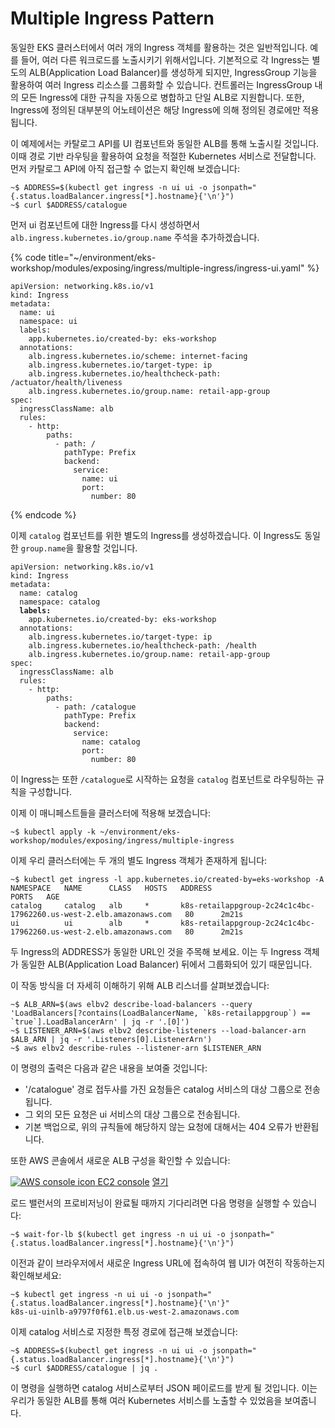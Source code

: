# Multiple Ingress Pattern

동일한 EKS 클러스터에서 여러 개의 Ingress 객체를 활용하는 것은 일반적입니다. 예를 들어, 여러 다른 워크로드를 노출시키기 위해서입니다. 기본적으로 각 Ingress는 별도의 ALB(Application Load Balancer)를 생성하게 되지만, IngressGroup 기능을 활용하여 여러 Ingress 리소스를 그룹화할 수 있습니다. 컨트롤러는 IngressGroup 내의 모든 Ingress에 대한 규칙을 자동으로 병합하고 단일 ALB로 지원합니다. 또한, Ingress에 정의된 대부분의 어노테이션은 해당 Ingress에 의해 정의된 경로에만 적용됩니다.

이 예제에서는 카탈로그 API를 UI 컴포넌트와 동일한 ALB를 통해 노출시킬 것입니다. 이때 경로 기반 라우팅을 활용하여 요청을 적절한 Kubernetes 서비스로 전달합니다. 먼저 카탈로그 API에 아직 접근할 수 없는지 확인해 보겠습니다:

```
~$ ADDRESS=$(kubectl get ingress -n ui ui -o jsonpath="{.status.loadBalancer.ingress[*].hostname}{'\n'}")
~$ curl $ADDRESS/catalogue
```

먼저 ui 컴포넌트에 대한 Ingress를 다시 생성하면서 `alb.ingress.kubernetes.io/group.name` 주석을 추가하겠습니다.

{% code title="~/environment/eks-workshop/modules/exposing/ingress/multiple-ingress/ingress-ui.yaml" %}
```
apiVersion: networking.k8s.io/v1
kind: Ingress
metadata:
  name: ui
  namespace: ui
  labels:
    app.kubernetes.io/created-by: eks-workshop
  annotations:
    alb.ingress.kubernetes.io/scheme: internet-facing
    alb.ingress.kubernetes.io/target-type: ip
    alb.ingress.kubernetes.io/healthcheck-path: /actuator/health/liveness
    alb.ingress.kubernetes.io/group.name: retail-app-group
spec:
  ingressClassName: alb
  rules:
    - http:
        paths:
          - path: /
            pathType: Prefix
            backend:
              service:
                name: ui
                port:
                  number: 80

```
{% endcode %}

이제 `catalog` 컴포넌트를 위한 별도의 Ingress를 생성하겠습니다. 이 Ingress도 동일한 `group.name`을 활용할 것입니다.

<pre data-title="~/environment/eks-workshop/modules/exposing/ingress/multiple-ingress/ingress-catalog.yaml"><code>apiVersion: networking.k8s.io/v1
kind: Ingress
metadata:
  name: catalog
  namespace: catalog
<strong>  labels:
</strong>    app.kubernetes.io/created-by: eks-workshop
  annotations:
    alb.ingress.kubernetes.io/target-type: ip
    alb.ingress.kubernetes.io/healthcheck-path: /health
    alb.ingress.kubernetes.io/group.name: retail-app-group
spec:
  ingressClassName: alb
  rules:
    - http:
        paths:
          - path: /catalogue
            pathType: Prefix
            backend:
              service:
                name: catalog
                port:
                  number: 80
</code></pre>

이 Ingress는 또한 `/catalogue`로 시작하는 요청을 `catalog` 컴포넌트로 라우팅하는 규칙을 구성합니다.

이제 이 매니페스트들을 클러스터에 적용해 보겠습니다:

```
~$ kubectl apply -k ~/environment/eks-workshop/modules/exposing/ingress/multiple-ingress
```

이제 우리 클러스터에는 두 개의 별도 Ingress 객체가 존재하게 됩니다:

```
~$ kubectl get ingress -l app.kubernetes.io/created-by=eks-workshop -A
NAMESPACE   NAME      CLASS   HOSTS   ADDRESS                                                              PORTS   AGE
catalog     catalog   alb     *       k8s-retailappgroup-2c24c1c4bc-17962260.us-west-2.elb.amazonaws.com   80      2m21s
ui          ui        alb     *       k8s-retailappgroup-2c24c1c4bc-17962260.us-west-2.elb.amazonaws.com   80      2m21s
```

두 Ingress의 ADDRESS가 동일한 URL인 것을 주목해 보세요. 이는 두 Ingress 객체가 동일한 ALB(Application Load Balancer) 뒤에서 그룹화되어 있기 때문입니다.

이 작동 방식을 더 자세히 이해하기 위해 ALB 리스너를 살펴보겠습니다:

```
~$ ALB_ARN=$(aws elbv2 describe-load-balancers --query 'LoadBalancers[?contains(LoadBalancerName, `k8s-retailappgroup`) == `true`].LoadBalancerArn' | jq -r '.[0]')
~$ LISTENER_ARN=$(aws elbv2 describe-listeners --load-balancer-arn $ALB_ARN | jq -r '.Listeners[0].ListenerArn')
~$ aws elbv2 describe-rules --listener-arn $LISTENER_ARN
```

이 명령의 출력은 다음과 같은 내용을 보여줄 것입니다:

* '/catalogue' 경로 접두사를 가진 요청들은 catalog 서비스의 대상 그룹으로 전송됩니다.
* 그 외의 모든 요청은 ui 서비스의 대상 그룹으로 전송됩니다.
* 기본 백업으로, 위의 규칙들에 해당하지 않는 요청에 대해서는 404 오류가 반환됩니다.

또한 AWS 콘솔에서 새로운 ALB 구성을 확인할 수 있습니다:

[![AWS console icon](https://eksworkshop.com/img/services/ec2.png) EC2 console](https://console.aws.amazon.com/ec2/home#LoadBalancers:tag:ingress.k8s.aws/stack=retail-app-group;sort=loadBalancerName) [열기](https://console.aws.amazon.com/ec2/home#LoadBalancers:tag:ingress.k8s.aws/stack=retail-app-group;sort=loadBalancerName)&#x20;

로드 밸런서의 프로비저닝이 완료될 때까지 기다리려면 다음 명령을 실행할 수 있습니다:

```
~$ wait-for-lb $(kubectl get ingress -n ui ui -o jsonpath="{.status.loadBalancer.ingress[*].hostname}{'\n'}")
```

이전과 같이 브라우저에서 새로운 Ingress URL에 접속하여 웹 UI가 여전히 작동하는지 확인해보세요:

```
~$ kubectl get ingress -n ui ui -o jsonpath="{.status.loadBalancer.ingress[*].hostname}{'\n'}"
k8s-ui-uinlb-a9797f0f61.elb.us-west-2.amazonaws.com
```

이제 catalog 서비스로 지정한 특정 경로에 접근해 보겠습니다:

```
~$ ADDRESS=$(kubectl get ingress -n ui ui -o jsonpath="{.status.loadBalancer.ingress[*].hostname}{'\n'}")
~$ curl $ADDRESS/catalogue | jq .
```

이 명령을 실행하면 catalog 서비스로부터 JSON 페이로드를 받게 될 것입니다. 이는 우리가 동일한 ALB를 통해 여러 Kubernetes 서비스를 노출할 수 있었음을 보여줍니다.

